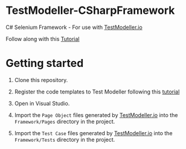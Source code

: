 # TestModeller-CSharpFramework
C# Selenium Framework - For use with [TestModeller.io](http://www.testmodeller.io)

Follow along with this [Tutorial](https://testmodeller.io/tutorials/selenium-csharp/)

# Getting started
1. Clone this repository.

2. Register the code templates to Test Modeller following this [tutorial](https://curiositysoftware.ie/Resources/tutorials/ConfigureTMFramework.mp4)

3. Open in Visual Studio.

4. Import the `Page Object` files generated by [TestModeller.io](http://www.testmodeller.io) into the `Framework/Pages` directory in the project.
5. Import the `Test Case` files generated by [TestModeller.io](http://www.testmodeller.io) into the `Framework/Tests` directory in the project.